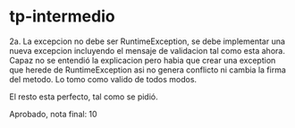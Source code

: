 # tp-intermedio

2a. La excepcion no debe ser RuntimeException, se debe implementar una nueva excepcion incluyendo el mensaje de validacion tal como esta ahora.
Capaz no se entendió la explicacion pero habia que crear una exception que herede de RuntimeException asi no genera conflicto ni cambia la firma del metodo.
Lo tomo como valido de todos modos.

El resto esta perfecto, tal como se pidió.

Aprobado, nota final: 10
